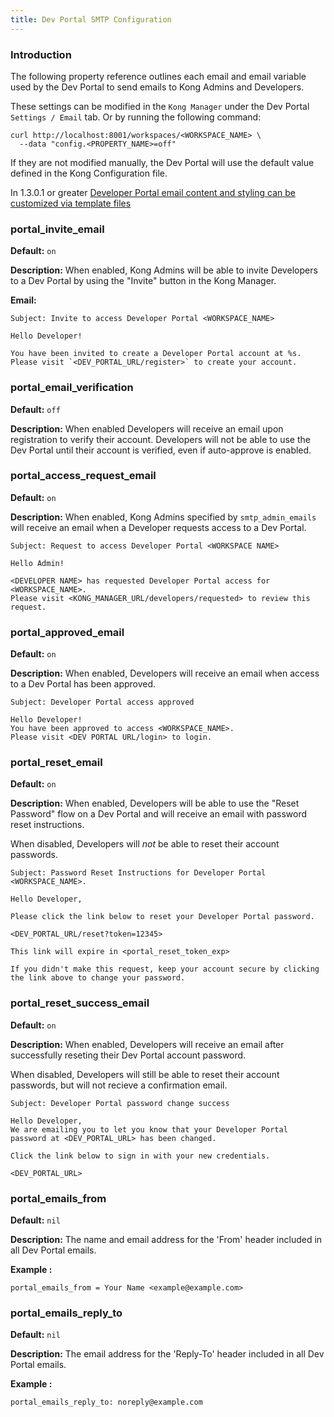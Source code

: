 ```yaml
---
title: Dev Portal SMTP Configuration
---
```


### Introduction

The following property reference outlines each email and email variable used by the Dev Portal to send emails to Kong Admins and Developers.

These settings can be modified in the `Kong Manager` under the Dev Portal `Settings / Email` tab. Or by running the following command:

```
curl http://localhost:8001/workspaces/<WORKSPACE_NAME> \
  --data "config.<PROPERTY_NAME>=off"
```

If they are not modified manually, the Dev Portal will use the default value defined in the Kong Configuration file.

In 1.3.0.1 or greater [Developer Portal email content and styling can be customized via template files](/enterprise/{{page.kong_version}}/developer-portal/theme-customization/emails/)


### portal_invite_email

**Default:** `on`

**Description:**
When enabled, Kong Admins will be able to invite Developers to a Dev Portal by using the "Invite" button in the Kong Manager.

**Email:**
```
Subject: Invite to access Developer Portal <WORKSPACE_NAME>

Hello Developer!

You have been invited to create a Developer Portal account at %s.
Please visit `<DEV_PORTAL_URL/register>` to create your account.
```


### portal_email_verification

**Default:** `off`

**Description:**
When enabled Developers will receive an email upon registration to verify their account. Developers will not be able to use the Dev Portal until their account is verified, even if auto-approve is enabled.


### portal_access_request_email

**Default:** `on`

**Description:**
When enabled, Kong Admins specified by `smtp_admin_emails` will receive an email when a Developer requests access to a Dev Portal.

```
Subject: Request to access Developer Portal <WORKSPACE NAME>

Hello Admin!

<DEVELOPER NAME> has requested Developer Portal access for <WORKSPACE_NAME>.
Please visit <KONG_MANAGER_URL/developers/requested> to review this request.
```


### portal_approved_email

**Default:** `on`

**Description:**
When enabled, Developers will receive an email when access to a Dev Portal has been approved.

```
Subject: Developer Portal access approved

Hello Developer!
You have been approved to access <WORKSPACE_NAME>.
Please visit <DEV PORTAL URL/login> to login.

```

### portal_reset_email

**Default:** `on`

**Description:**
When enabled, Developers will be able to use the "Reset Password" flow on a Dev Portal and will receive an email with password reset instructions.

When disabled, Developers will *not* be able to reset their account passwords.

```
Subject: Password Reset Instructions for Developer Portal <WORKSPACE_NAME>.

Hello Developer,

Please click the link below to reset your Developer Portal password.

<DEV_PORTAL_URL/reset?token=12345>

This link will expire in <portal_reset_token_exp>

If you didn't make this request, keep your account secure by clicking
the link above to change your password.
```

### portal_reset_success_email

**Default:** `on`

**Description:**
When enabled, Developers will receive an email after successfully reseting their Dev Portal account password.

When disabled, Developers will still be able to reset their account passwords, but will not recieve a confirmation email.

```
Subject: Developer Portal password change success

Hello Developer,
We are emailing you to let you know that your Developer Portal password at <DEV_PORTAL_URL> has been changed.

Click the link below to sign in with your new credentials.

<DEV_PORTAL_URL>
```


### portal_emails_from

**Default:** `nil`

**Description:**
The name and email address for the 'From' header included in all Dev Portal emails.

**Example :**

```
portal_emails_from = Your Name <example@example.com>
```


### portal_emails_reply_to

**Default:** `nil`

**Description:**
The email address for the 'Reply-To' header included in all Dev Portal emails.


**Example :**

```
portal_emails_reply_to: noreply@example.com
```
